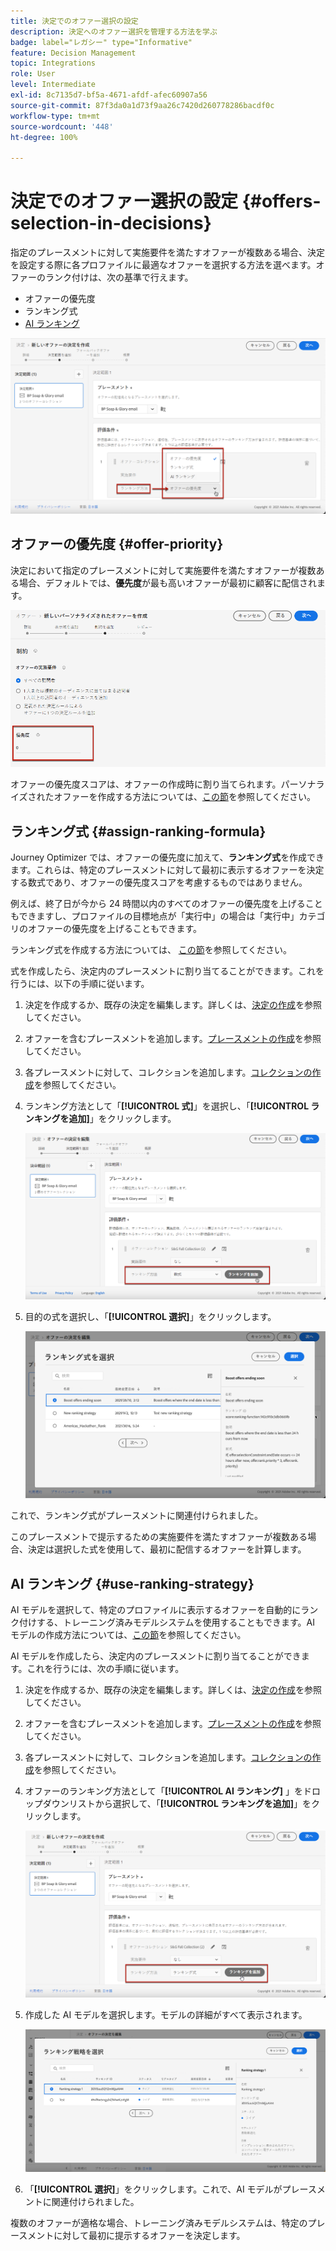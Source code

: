 ```yaml
---
title: 決定でのオファー選択の設定
description: 決定へのオファー選択を管理する方法を学ぶ
badge: label="レガシー" type="Informative"
feature: Decision Management
topic: Integrations
role: User
level: Intermediate
exl-id: 8c7135d7-bf5a-4671-afdf-afec60907a56
source-git-commit: 87f3da0a1d73f9aa26c7420d260778286bacdf0c
workflow-type: tm+mt
source-wordcount: '448'
ht-degree: 100%

---
```


# 決定でのオファー選択の設定 {#offers-selection-in-decisions}

指定のプレースメントに対して実施要件を満たすオファーが複数ある場合、決定を設定する際に各プロファイルに最適なオファーを選択する方法を選べます。オファーのランク付けは、次の基準で行えます。
* オファーの優先度
* ランキング式
* [AI ランキング](#use-ranking-strategy)

![](../assets/offer-rank-by.png)

## オファーの優先度 {#offer-priority}

決定において指定のプレースメントに対して実施要件を満たすオファーが複数ある場合、デフォルトでは、**優先度**&#x200B;が最も高いオファーが最初に顧客に配信されます。

![](../assets/offer-priority.png)

オファーの優先度スコアは、オファーの作成時に割り当てられます。パーソナライズされたオファーを作成する方法については、[この節](../offer-library/creating-personalized-offers.md)を参照してください。

## ランキング式 {#assign-ranking-formula}

Journey Optimizer では、オファーの優先度に加えて、**ランキング式**&#x200B;を作成できます。これらは、特定のプレースメントに対して最初に表示するオファーを決定する数式であり、オファーの優先度スコアを考慮するものではありません。

例えば、終了日が今から 24 時間以内のすべてのオファーの優先度を上げることもできますし、プロファイルの目標地点が「実行中」の場合は「実行中」カテゴリのオファーの優先度を上げることもできます。

ランキング式を作成する方法については、 [この節](../ranking/create-ranking-formulas.md)を参照してください。

式を作成したら、決定内のプレースメントに割り当てることができます。これを行うには、以下の手順に従います。

1. 決定を作成するか、既存の決定を編集します。詳しくは、[決定の作成](../offer-activities/create-offer-activities.md)を参照してください。

1. オファーを含むプレースメントを追加します。[プレースメントの作成](../offer-library/creating-placements.md)を参照してください。

1. 各プレースメントに対して、コレクションを追加します。[コレクションの作成](../offer-library/creating-collections.md)を参照してください。

1. ランキング方法として「**[!UICONTROL 式]**」を選択し、「**[!UICONTROL ランキングを追加]**」をクリックします。

   ![](../assets/offer-activity-ranking.png)

1. 目的の式を選択し、「**[!UICONTROL 選択]**」をクリックします。

   ![](../assets/ranking-selection.png)

これで、ランキング式がプレースメントに関連付けられました。

このプレースメントで提示するための実施要件を満たすオファーが複数ある場合、決定は選択した式を使用して、最初に配信するオファーを計算します。

## AI ランキング {#use-ranking-strategy}

<!--If you are an [Adobe Experience Platform](https://experienceleague.adobe.com/docs/experience-platform/landing/home.html?lang=ja){target="_blank"} user leveraging the **Offer Decisioning** application service,-->

AI モデルを選択して、特定のプロファイルに表示するオファーを自動的にランク付けする、トレーニング済みモデルシステムを使用することもできます。AI モデルの作成方法については、[この節](../ranking/create-ranking-strategies.md)を参照してください。

AI モデルを作成したら、決定内のプレースメントに割り当てることができます。これを行うには、次の手順に従います。

1. 決定を作成するか、既存の決定を編集します。詳しくは、[決定の作成](../offer-activities/create-offer-activities.md)を参照してください。

1. オファーを含むプレースメントを追加します。[プレースメントの作成](../offer-library/creating-placements.md)を参照してください。

1. 各プレースメントに対して、コレクションを追加します。[コレクションの作成](../offer-library/creating-collections.md)を参照してください。

1. オファーのランキング方法として「**[!UICONTROL AI ランキング]** 」をドロップダウンリストから選択して、「**[!UICONTROL ランキングを追加]**」をクリックします。

   ![](../assets/ranking-selection-ai-ranking.png)

1. 作成した AI モデルを選択します。モデルの詳細がすべて表示されます。

   ![](../assets/ranking-selection-ai-ranking-selected.png)

1. 「**[!UICONTROL 選択]**」をクリックします。これで、AI モデルがプレースメントに関連付けられました。

複数のオファーが適格な場合、トレーニング済みモデルシステムは、特定のプレースメントに対して最初に提示するオファーを決定します。


